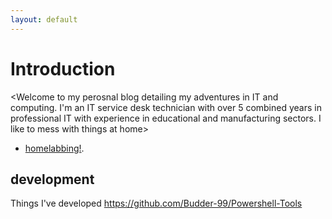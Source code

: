 ```yaml
---
layout: default
---
```


# Introduction
<Welcome to my perosnal blog detailing my adventures
in IT and computing.
I'm an IT service desk technician with over 5 combined
years in professional IT with experience in educational
and manufacturing sectors.
I like to mess with things at home>
 - [homelabbing!](./another-page.html).

## development
Things I've developed https://github.com/Budder-99/Powershell-Tools


